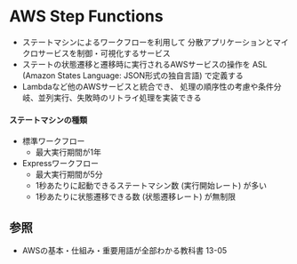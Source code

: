 # AWS Step Functions
- ステートマシンによるワークフローを利用して
  分散アプリケーションとマイクロサービスを制御・可視化するサービス
- ステートの状態遷移と遷移時に実行されるAWSサービスの操作を
  ASL (Amazon States Language: JSON形式の独自言語) で定義する
- Lambdaなど他のAWSサービスと統合でき、
  処理の順序性の考慮や条件分岐、並列実行、失敗時のリトライ処理を実装できる

#### ステートマシンの種類
- 標準ワークフロー
  - 最大実行期間が1年
- Expressワークフロー
  - 最大実行期間が5分
  - 1秒あたりに起動できるステートマシン数 (実行開始レート) が多い
  - 1秒あたりに状態遷移できる数 (状態遷移レート) が無制限

## 参照
- AWSの基本・仕組み・重要用語が全部わかる教科書 13-05

